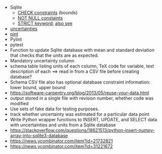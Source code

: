 - Sqlite
   - [CHECK constraints](https://www.sqlite.org/lang_createtable.html#check_constraints) (bounds)
   - [NOT NULL constaints](https://www.sqlite.org/lang_createtable.html#not_null_constraints)
   - [STRICT keyword](https://www.sqlite.org/draft/stricttables.html); [also see](https://news.ycombinator.com/item?id=28259104)
- [uncertainties](https://github.com/lebigot/uncertainties)
- [pint](https://github.com/hgrecco/pint)
- Pylint
- pytest
- Function to update Sqlite database with mean and standard deviation that checks that the units are as expected.
- Mandatory uncertainty column
- schema table listing units of each column, TeX code for variable, text description of each ==> read in from a CSV file before creating database?
- Schema CSV file also has optional database constraint information: lower bound, upper bound
- <https://software-carpentry.org/blog/2013/05/reuse-your-data.html>
- output stored in a single file with revision number, whether code was modified
- Use sets of fake data for testing purposes.
- track whether uncertainty was estimated for a particular data point
- Write Python wrapper functions to INSERT, UPDATE, and SELECT data with uncertainties and units from a Sqlite database
- <https://stackoverflow.com/questions/18621513/python-insert-numpy-array-into-sqlite3-database>
- <https://news.ycombinator.com/item?id=21732821>
- <https://news.ycombinator.com/item?id=31221672>
